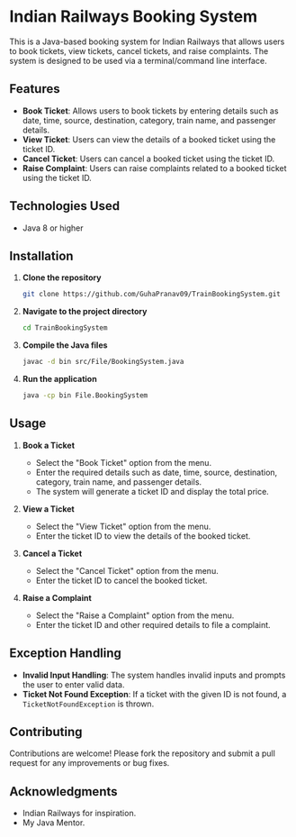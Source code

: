 
# Indian Railways Booking System

This is a Java-based booking system for Indian Railways that allows users to book tickets, view tickets, cancel tickets, and raise complaints. The system is designed to be used via a terminal/command line interface.

## Features

- **Book Ticket**: Allows users to book tickets by entering details such as date, time, source, destination, category, train name, and passenger details.
- **View Ticket**: Users can view the details of a booked ticket using the ticket ID.
- **Cancel Ticket**: Users can cancel a booked ticket using the ticket ID.
- **Raise Complaint**: Users can raise complaints related to a booked ticket using the ticket ID.

## Technologies Used

- Java 8 or higher

## Installation

1. **Clone the repository**
   ```bash
   git clone https://github.com/GuhaPranav09/TrainBookingSystem.git
   ```

2. **Navigate to the project directory**
   ```bash
   cd TrainBookingSystem
   ```

3. **Compile the Java files**
   ```bash
   javac -d bin src/File/BookingSystem.java
   ```

4. **Run the application**
   ```bash
   java -cp bin File.BookingSystem
   ```

## Usage

1. **Book a Ticket**
   - Select the "Book Ticket" option from the menu.
   - Enter the required details such as date, time, source, destination, category, train name, and passenger details.
   - The system will generate a ticket ID and display the total price.

2. **View a Ticket**
   - Select the "View Ticket" option from the menu.
   - Enter the ticket ID to view the details of the booked ticket.

3. **Cancel a Ticket**
   - Select the "Cancel Ticket" option from the menu.
   - Enter the ticket ID to cancel the booked ticket.

4. **Raise a Complaint**
   - Select the "Raise a Complaint" option from the menu.
   - Enter the ticket ID and other required details to file a complaint.

## Exception Handling

- **Invalid Input Handling**: The system handles invalid inputs and prompts the user to enter valid data.
- **Ticket Not Found Exception**: If a ticket with the given ID is not found, a `TicketNotFoundException` is thrown.

## Contributing

Contributions are welcome! Please fork the repository and submit a pull request for any improvements or bug fixes.


## Acknowledgments

- Indian Railways for inspiration.
- My Java Mentor.
